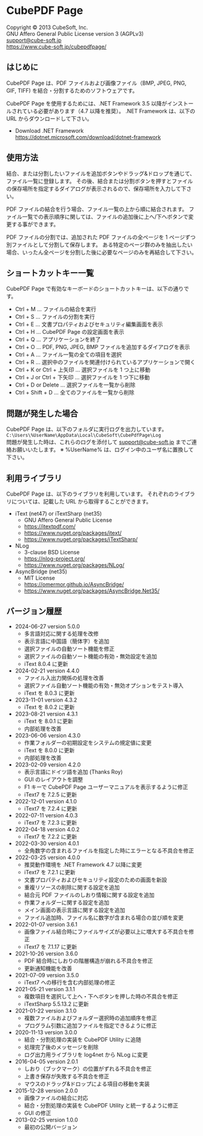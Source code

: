 CubePDF Page
====

Copyright © 2013 CubeSoft, Inc.  
GNU Affero General Public License version 3 (AGPLv3)  
support@cube-soft.jp  
https://www.cube-soft.jp/cubepdfpage/

## はじめに

CubePDF Page は、PDF ファイルおよび画像ファイル（BMP, JPEG, PNG, GIF, TIFF) を結合・分割するためのソフトウェアです。

CubePDF Page を使用するためには、.NET Framework 3.5 以降がインストールされている必要があります（4.7 以降を推奨）。
.NET Framework は、以下の URL からダウンロードして下さい。

* Download .NET Framework  
  https://dotnet.microsoft.com/download/dotnet-framework

## 使用方法

結合、または分割したいファイルを追加ボタンやドラッグ&ドロップを通じて、ファイル一覧に登録します。
その後、結合または分割ボタンを押すとファイルの保存場所を指定するダイアログが表示されるので、保存場所を入力して下さい。

PDF ファイルの結合を行う場合、ファイル一覧の上から順に結合されます。
ファイル一覧での表示順序に関しては、ファイルの追加後に上へ/下へボタンで変更する事ができます。

PDF ファイルの分割では、追加された PDF ファイルの全ページを 1 ページずつ別ファイルとして分割して保存します。
ある特定のページ群のみを抽出したい場合、いったん全ページを分割した後に必要なページのみを再結合して下さい。

## ショートカットキー一覧

CubePDF Page で有効なキーボードのショートカットキーは、以下の通りです。

* Ctrl + M ... ファイルの結合を実行
* Ctrl + S ... ファイルの分割を実行
* Ctrl + E ... 文書プロパティおよびセキュリティ編集画面を表示
* Ctrl + H ... CubePDF Page の設定画面を表示
* Ctrl + Q ... アプリケーションを終了
* Ctrl + O ... PDF, PNG, JPEG, BMP ファイルを追加するダイアログを表示
* Ctrl + A ... ファイル一覧の全ての項目を選択
* Ctrl + R ... 選択中のファイルを関連付けられているアプリケーションで開く
* Ctrl + K or Ctrl + 上矢印 ... 選択ファイルを 1 つ上に移動
* Ctrl + J or Ctrl + 下矢印 ... 選択ファイルを 1 つ下に移動
* Ctrl + D or Delete ... 選択ファイルを一覧から削除
* Ctrl + Shift + D ... 全てのファイルを一覧から削除

## 問題が発生した場合

CubePDF Page は、以下のフォルダに実行ログを出力しています。  
```C:\Users\%UserName\AppData\Local\CubeSoft\CubePdfPage\Log```  
問題が発生した時は、これらのログを添付して support@cube-soft.jp までご連絡お願いいたします。
※ %UserName% は、ログイン中のユーザ名に置換して下さい。  

## 利用ライブラリ

CubePDF Page は、以下のライブラリを利用しています。
それぞれのライブラリについては、記載した URL から取得することができます。

* iText (net47) or iTextSharp (net35)
    - GNU Affero General Public License
    - https://itextpdf.com/
    - https://www.nuget.org/packages/itext/
    - https://www.nuget.org/packages/iTextSharp/
* NLog
    - 3-clause BSD License
    - https://nlog-project.org/
    - https://www.nuget.org/packages/NLog/
* AsyncBridge (net35)
    - MIT License
    - https://omermor.github.io/AsyncBridge/
    - https://www.nuget.org/packages/AsyncBridge.Net35/

## バージョン履歴

* 2024-06-27 version 5.0.0
    - 多言語対応に関する処理を改修
    - 表示言語に中国語（簡体字）を追加
    - 選択ファイルの自動ソート機能を修正
    - 選択ファイルの自動ソート機能の有効・無効設定を追加
    - iText 8.0.4 に更新
* 2024-02-21 version 4.4.0
    - ファイル入出力関係の処理を改善
    - 選択ファイル自動ソート機能の有効・無効オプションをテスト導入
    - iText を 8.0.3 に更新
* 2023-11-01 version 4.3.2
    - iText を 8.0.2 に更新
* 2023-08-21 version 4.3.1
    - iText を 8.0.1 に更新
    - 内部処理を改善
* 2023-06-06 version 4.3.0
    - 作業フォルダーの初期設定をシステムの規定値に変更
    - iText を 8.0.0 に更新
    - 内部処理を改善
* 2023-02-09 version 4.2.0
    - 表示言語にドイツ語を追加 (Thanks Roy)
    - GUI のレイアウトを調整
    - F1 キーで CubePDF Page ユーザーマニュアルを表示するように修正
    - iText7 を 7.2.5 に更新
* 2022-12-01 version 4.1.0
    - iText7 を 7.2.4 に更新
* 2022-07-11 version 4.0.3
    - iText7 を 7.2.3 に更新
* 2022-04-18 version 4.0.2
    - iText7 を 7.2.2 に更新
* 2022-03-30 version 4.0.1
    - 全角数字の含まれるファイルを指定した時にエラーとなる不具合を修正
* 2022-03-25 version 4.0.0
    - 推奨動作環境を .NET Framework 4.7 以降に変更
    - iText7 を 7.2.1 に更新
    - 文書プロパティおよびセキュリティ設定のための画面を新設
    - 重複リソースの削除に関する設定を追加
    - 結合元 PDF ファイルのしおり情報に関する設定を追加
    - 作業フォルダーに関する設定を追加
    - メイン画面の表示言語に関する設定を追加
    - ファイル追加時、ファイル名に数字が含まれる場合の並び順を変更
* 2022-01-07 version 3.6.1
    - 画像ファイル結合時にファイルサイズが必要以上に増大する不具合を修正
    - iText7 を 7.1.17 に更新
* 2021-10-26 version 3.6.0
    - PDF 結合時にしおりの階層構造が崩れる不具合を修正
    - 更新通知機能を改善
* 2021-07-09 version 3.5.0
    - iText7 への移行を含む内部処理の修正
* 2021-05-21 version 3.1.1
    - 複数項目を選択して上へ・下へボタンを押した時の不具合を修正
    - iTextSharp 5.5.13.2 に更新
* 2021-01-22 version 3.1.0
    - 複数ファイルおよびフォルダー選択時の追加順序を修正
    - プログラム引数に追加ファイルを指定できるように修正
* 2020-11-13 version 3.0.0
    - 結合・分割処理の実装を CubePDF Utility に追随
    - 処理完了後のメッセージを削除
    - ログ出力用ライブラリを log4net から NLog に変更
* 2016-04-05 version 2.0.1
    - しおり（ブックマーク）の位置がずれる不具合を修正
    - 上書き保存が失敗する不具合を修正
    - マウスのドラッグ&ドロップによる項目の移動を実装
* 2015-12-28 version 2.0.0
    - 画像ファイルの結合に対応
    - 結合・分割処理の実装を CubePDF Utility と統一するように修正
    - GUI の修正
* 2013-02-25 version 1.0.0
    - 最初の公開バージョン